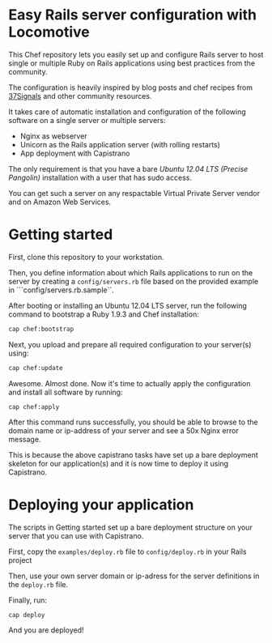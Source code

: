 Easy Rails server configuration with Locomotive
===============================================

This Chef repository lets you easily set up and configure Rails server
to host single or multiple Ruby on Rails applications using best
practices from the community.

The configuration is heavily inspired by blog posts and chef recipes
from [37Signals](http://37signals.com) and other community resources.

It takes care of automatic installation and configuration of
the following software on a single server or multiple servers:

* Nginx as webserver
* Unicorn as the Rails application server (with rolling restarts)
* App deployment with Capistrano

The only requirement is that you have a bare *Ubuntu 12.04 LTS (Precise Pangolin)*
installation with a user that has sudo access. 

You can get such a server on any respactable Virtual Private Server vendor 
and on Amazon Web Services.

Getting started
===============

First, clone this repository to your workstation.

Then, you define information about which Rails applications to run on
the server by creating a ```config/servers.rb``` file based on the provided
example in ```config/servers.rb.sample``.

After booting or installing an Ubuntu 12.04 LTS server, run the following
command to bootstrap a Ruby 1.9.3 and Chef installation:

```sh
cap chef:bootstrap
```

Next, you upload and prepare all required configuration to your server(s) using:

```sh
cap chef:update
```

Awesome. Almost done. Now it's time to actually apply
the configuration and install all software by running:

```
cap chef:apply
```

After this command runs successfully, you should be able to browse to the
domain name or ip-address of your server and see a 50x Nginx error message.

This is because the above capistrano tasks have set up a bare deployment
skeleton for our application(s) and it is now time to deploy it using
Capistrano.

Deploying your application
==========================

The scripts in Getting started set up a bare deployment structure on your
server that you can use with Capistrano.

First, copy the ```examples/deploy.rb``` file to ```config/deploy.rb``` in your
Rails project

Then, use your own server domain or ip-adress for the server definitions in the
```deploy.rb``` file.

Finally, run:

```sh
cap deploy
```

And you are deployed!